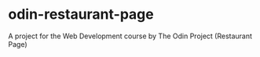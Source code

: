 # odin-restaurant-page
A project for the Web Development course by The Odin Project (Restaurant Page)
